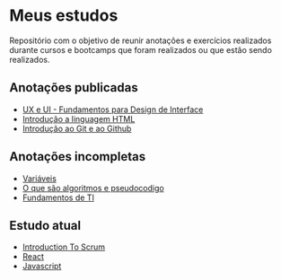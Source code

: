 # Meus estudos
 Repositório com o objetivo de reunir anotações e exercícios realizados durante cursos e bootcamps que foram realizados ou que estão sendo realizados.

## Anotações publicadas
- [UX e UI - Fundamentos para Design de Interface](https://github.com/marelps/meus-estudos/blob/main/UX%20UI%20-%20Fundamentos%20para%20design%20de%20Interface/Anota%C3%A7%C3%B5es.mkd)
- [Introdução a linguagem HTML](https://github.com/marelps/meus-estudos/tree/main/Introdu%C3%A7%C3%A3o%20a%20linguagem%20HTML)
- [Introdução ao Git e ao Github]()

## Anotações incompletas
- [Variáveis]()
- [O que são algoritmos e pseudocodigo]()
- [Fundamentos de TI]()

## Estudo atual
- [Introduction To Scrum]()
- [React]()
- [Javascript]()